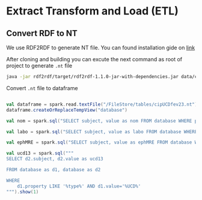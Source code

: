 # Extract Transform and Load (ETL)

## Convert RDF to NT

We use RDF2RDF to generate NT file.
You can found installation gide on [link](https://github.com/architolk/rdf2rdf)

After cloning and building you can excute the next command as root of project to generate `.nt` file

```bash
java -jar rdf2rdf/target/rdf2rdf-1.1.0-jar-with-dependencies.jar data/cipUCDfev23.rdf.xml data/cipUCDfev23.nt
```

Convert `.nt` file to dataframe
```scala

val dataframe = spark.read.textFile("/FileStore/tables/cipUCDfev23.nt").map(l => l.split(" ")).map(l => (l(0), l(1), l(2))).toDF("subject", "property", "value")
dataframe.createOrReplaceTempView("database")

val nom = spark.sql("SELECT subject, value as nom FROM database WHERE property LIKE '%rdf-schema#label%'").show(1)

val labo = spark.sql("SELECT subject, value as labo FROM database WHERE property LIKE '%titulaire%'").show(1)

val ephMRE = spark.sql("SELECT subject, value as ephMRE FROM database WHERE property LIKE '%ephMRA%'").show(1)

val ucd13 = spark.sql("""
SELECT d2.subject, d2.value as ucd13

FROM database as d1, database as d2

WHERE 
    d1.property LIKE '%type%' AND d1.value='%UCD%'
""").show(1)

```
